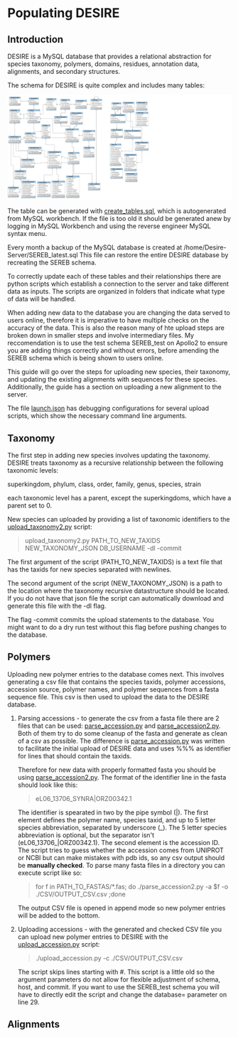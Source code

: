 # Populating DESIRE

## Introduction

DESIRE is a MySQL database that provides a relational abstraction for species taxonomy, polymers, domains, residues, annotation data, alignments, and secondary structures.

The schema for DESIRE is quite complex and includes many tables:

![DESIRE schema](./DESIRE_schema.svg)

The table can be generated with [create_tables.sql](./create_tables.sql), which is autogenerated from MySQL workbench. If the file is too old it should be generated anew by logging in MySQL Workbench and using the reverse engineer MySQL syntax menu.

Every month a backup of the MySQL database is created at /home/Desire-Server/SEREB_latest.sql This file can restore the entire DESIRE database by recreating the SEREB schema.

To correctly update each of these tables and their relationships there are python scripts which establish a connection to the server and take different data as inputs. The scripts are organized in folders that indicate what type of data will be handled.

When adding new data to the database you are changing the data served to users online, therefore it is imperative to have multiple checks on the accuracy of the data. This is also the reason many of hte upload steps are broken down in smaller steps and involve intermediary files. My reccomendation is to use the test schema SEREB_test on Apollo2 to ensure you are adding things correctly and without errors, before amending the SEREB schema which is being shown to users online.

This guide will go over the steps for uploading new species, their taxonomy, and updating the existing alignments with sequences for these species. Additionally, the guide has a section on uploading a new alignment to the server.

The file [launch.json](../.vscode/launch.json) has debugging configurations for several upload scripts, which show the necessary command line arguments.

## Taxonomy

The first step in adding new species involves updating the taxonomy. DESIRE treats taxonomy as a recursive relationship between the following taxonomic levels:

superkingdom, phylum, class, order, family, genus, species, strain

each taxonomic level has a parent, except the superkingdoms, which have a parent set to 0.

New species can uploaded by providing a list of taxonomic identifiers to the [upload_taxonomy2.py](./Phylogeny/upload_taxonomy2.py) script:

> upload_taxonomy2.py PATH_TO_NEW_TAXIDS NEW_TAXONOMY_JSON DB_USERNAME -dl -commit

The first argument of the script (PATH_TO_NEW_TAXIDS) is a text file that has the taxids for new species separated with newlines.

The second argument of the script (NEW_TAXONOMY_JSON) is a path to the location where the taxonomy recursive datastructure should be located. If you do not have that json file the script can automatically download and generate this file with the -dl flag.

The flag -commit commits the upload statements to the database. You might want to do a dry run test without this flag before pushing changes to the database.

## Polymers

Uploading new polymer entries to the database comes next. This involves generating a csv file that contains the species taxids, polymer accessions, accession source, polymer names, and polymer sequences from a fasta sequence file. This csv is then used to upload the data to the DESIRE database.

1. Parsing accessions - to generate the csv from a fasta file there are 2 files that can be used: [parse_accession.py](./Polymers/parse_accession.py) and [parse_accession2.py](./Polymers/parse_accession2.py). Both of them try to do some cleanup of the fasta and generate as clean of a csv as possible. The difference is [parse_accession.py](./Polymers/parse_accession.py) was written to facilitate the initial upload of DESIRE data and uses %%% as identifier for lines that should contain the taxids.

	Therefore for new data with properly formatted fasta you should be using [parse_accession2.py](./Polymers/parse_accession2.py). The format of the identifier line in the fasta should look like this:

	> eL06_13706_SYNRA|ORZ00342.1

	The identifier is spearated in two by the pipe symbol (\|). The first element defines the polymer name, species taxid, and up to 5 letter species abbreviation, separated by underscore (\_). The 5 letter species abbreviation is optional, but the separator isn't (eL06_13706\_\|ORZ00342.1). The second element is the accession ID. The script tries to guess whether the accession comes from UNIPROT or NCBI but can make mistakes with pdb ids, so any csv output should be **manually checked**. To parse many fasta files in a directory you can execute script like so:

	> for f in PATH_TO_FASTAS/*.fas; do ./parse_accession2.py -a $f -o ./CSV/OUTPUT_CSV.csv ;done

	The output CSV file is opened in append mode so new polymer entries will be added to the bottom.

2. Uploading accessions - with the generated and checked CSV file you can upload new polymer entries to DESIRE with the [upload_accession.py](./Polymers/upload_accession.py) script:

	>./upload_accession.py -c ./CSV/OUTPUT_CSV.csv

	The script skips lines starting with #.
	This script is a little old so the argument parameters do not allow for flexible adjustment of schema, host, and commit. If you want to use the SEREB_test schema you will have to directly edit the script and change the database= parameter on line 29.

## Alignments

